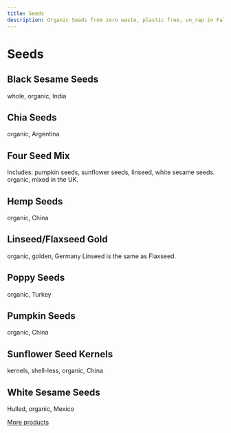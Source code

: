 ```yaml
---
title: Seeds
description: Organic Seeds from zero waste, plastic free, un_rap in Falmouth
---
```

# Seeds

## Black Sesame Seeds

whole, organic, India

## Chia Seeds

organic, Argentina

## Four Seed Mix

Includes: pumpkin seeds, sunflower seeds, linseed, white sesame seeds. organic, mixed in the UK.

## Hemp Seeds

organic, China

## Linseed/Flaxseed Gold

organic, golden, Germany Linseed is the same as Flaxseed.

## Poppy Seeds

organic, Turkey

## Pumpkin Seeds

organic, China

## Sunflower Seed Kernels

kernels, shell-less, organic, China

## White Sesame Seeds

Hulled, organic, Mexico

[More products](/howto/fill-containers.html)
